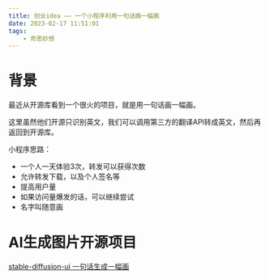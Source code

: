 ```yaml
---
title: 创业idea —— 一个小程序利用一句话画一幅画
date: 2023-02-17 11:51:01
tags:
    - 奇思妙想
---
```


# 背景
最近从开源库看到一个很火的项目，就是用一句话画一幅画。

这里虽然他们开源只识别英文，我们可以调用第三方的翻译API转成英文，然后再返回到开源库。

小程序思路：

- 一个人一天体验3次，转发可以获得次数
- 允许转发下载，以及个人签名等
- 提高用户量
- 如果访问量爆发的话，可以继续尝试
- 名字叫随意画

# AI生成图片开源项目

[stable-diffusion-ui 一句话生成一幅画](https://github.com/cmdr2/stable-diffusion-ui?utm_source=gold_browser_extension)